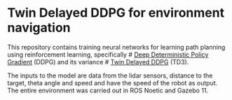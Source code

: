 # Twin Delayed DDPG for environment navigation

This repository contains training neural networks for learning path planning using reinforcement learning, specifically # [Deep Deterministic Policy Gradient](https://spinningup.openai.com/en/latest/algorithms/ddpg.html#id1) (DDPG) and its variance # [Twin Delayed DDPG](https://spinningup.openai.com/en/latest/algorithms/td3.html#id1) (TD3).

The inputs to the model are data from the lidar sensors, distance to the target, theta angle and speed and have the speed of the robot as output. The entire environment was carried out in ROS Noetic and Gazebo 11.